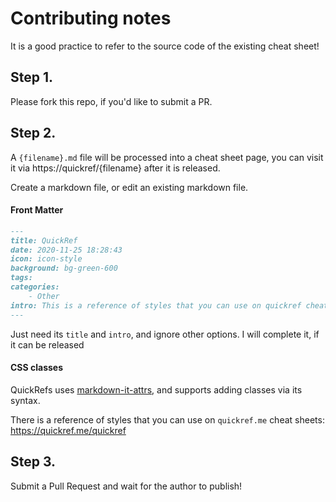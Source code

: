 # Contributing notes
It is a good practice to refer to the source code of the existing cheat sheet!

## Step 1. 
Please fork this repo, if you'd like to submit a PR. 

## Step 2. 

A `{filename}.md` file will be processed into a cheat sheet page, you can visit it via https://quickref/{filename} after it is released.

Create a markdown file, or edit an existing markdown file.

#### Front Matter
```markdown
---
title: QuickRef
date: 2020-11-25 18:28:43
icon: icon-style
background: bg-green-600
tags:
categories:
    - Other
intro: This is a reference of styles that you can use on quickref cheatsheets!
---
```
Just need its `title` and `intro`, and ignore other options. I will complete it, if it can be released

#### CSS classes
QuickRefs uses [markdown-it-attrs](https://github.com/arve0/markdown-it-attrs), and supports adding classes via its syntax.

There is a reference of styles that you can use on `quickref.me` cheat sheets: 
https://quickref.me/quickref



## Step 3. 
Submit a Pull Request and wait for the author to publish!
